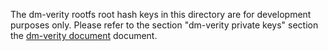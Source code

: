 The dm-verity rootfs root hash keys in this directory are for development purposes only.
Please refer to the section "dm-verity private keys" section the [dm-verity document](../docs/dm-verity.md) document.

